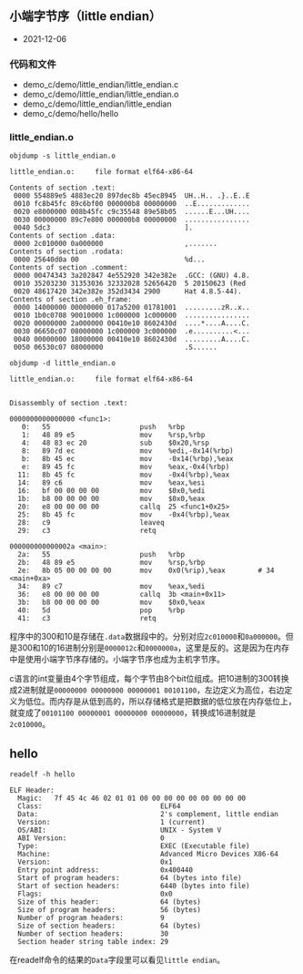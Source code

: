 ## 小端字节序（little endian）

- 2021-12-06

### 代码和文件

- demo_c/demo/little_endian/little_endian.c
- demo_c/demo/little_endian/little_endian.o
- demo_c/demo/little_endian/little_endian
- demo_c/demo/hello/hello

### little_endian.o

`objdump -s little_endian.o`

```
little_endian.o:     file format elf64-x86-64

Contents of section .text:
 0000 554889e5 4883ec20 897dec8b 45ec8945  UH..H.. .}..E..E
 0010 fc8b45fc 89c6bf00 000000b8 00000000  ..E.............
 0020 e8000000 008b45fc c9c35548 89e58b05  ......E...UH....
 0030 00000000 89c7e800 000000b8 00000000  ................
 0040 5dc3                                 ].
Contents of section .data:
 0000 2c010000 0a000000                    ,.......
Contents of section .rodata:
 0000 25640d0a 00                          %d...
Contents of section .comment:
 0000 00474343 3a202847 4e552920 342e382e  .GCC: (GNU) 4.8.
 0010 35203230 31353036 32332028 52656420  5 20150623 (Red
 0020 48617420 342e382e 352d3434 2900      Hat 4.8.5-44).
Contents of section .eh_frame:
 0000 14000000 00000000 017a5200 01781001  .........zR..x..
 0010 1b0c0708 90010000 1c000000 1c000000  ................
 0020 00000000 2a000000 00410e10 8602430d  ....*....A....C.
 0030 06650c07 08000000 1c000000 3c000000  .e..........<...
 0040 00000000 18000000 00410e10 8602430d  .........A....C.
 0050 06530c07 08000000                    .S......
```

`objdump -d little_endian.o`

```
little_endian.o:     file format elf64-x86-64


Disassembly of section .text:

0000000000000000 <func1>:
   0:   55                      push   %rbp
   1:   48 89 e5                mov    %rsp,%rbp
   4:   48 83 ec 20             sub    $0x20,%rsp
   8:   89 7d ec                mov    %edi,-0x14(%rbp)
   b:   8b 45 ec                mov    -0x14(%rbp),%eax
   e:   89 45 fc                mov    %eax,-0x4(%rbp)
  11:   8b 45 fc                mov    -0x4(%rbp),%eax
  14:   89 c6                   mov    %eax,%esi
  16:   bf 00 00 00 00          mov    $0x0,%edi
  1b:   b8 00 00 00 00          mov    $0x0,%eax
  20:   e8 00 00 00 00          callq  25 <func1+0x25>
  25:   8b 45 fc                mov    -0x4(%rbp),%eax
  28:   c9                      leaveq
  29:   c3                      retq

000000000000002a <main>:
  2a:   55                      push   %rbp
  2b:   48 89 e5                mov    %rsp,%rbp
  2e:   8b 05 00 00 00 00       mov    0x0(%rip),%eax        # 34 <main+0xa>
  34:   89 c7                   mov    %eax,%edi
  36:   e8 00 00 00 00          callq  3b <main+0x11>
  3b:   b8 00 00 00 00          mov    $0x0,%eax
  40:   5d                      pop    %rbp
  41:   c3                      retq
```

程序中的300和10是存储在`.data`数据段中的。分别对应`2c010000`和`0a000000`。但是300和10的16进制分别是`0000012c`和`0000000a`，这里是反的。这是因为在内存中是使用小端字节序存储的。小端字节序也成为主机字节序。

c语言的int变量由4个字节组成，每个字节由8个bit位组成。把10进制的300转换成2进制就是`00000000 00000000 00000001 00101100`，左边定义为高位，右边定义为低位。而内存是从低到高的，所以存储格式是把数据的低位放在内存低位上，就变成了`00101100 00000001 00000000 00000000`，转换成16进制就是`2c010000`。

## hello

`readelf -h hello`

```
ELF Header:
  Magic:   7f 45 4c 46 02 01 01 00 00 00 00 00 00 00 00 00
  Class:                             ELF64
  Data:                              2's complement, little endian
  Version:                           1 (current)
  OS/ABI:                            UNIX - System V
  ABI Version:                       0
  Type:                              EXEC (Executable file)
  Machine:                           Advanced Micro Devices X86-64
  Version:                           0x1
  Entry point address:               0x400440
  Start of program headers:          64 (bytes into file)
  Start of section headers:          6440 (bytes into file)
  Flags:                             0x0
  Size of this header:               64 (bytes)
  Size of program headers:           56 (bytes)
  Number of program headers:         9
  Size of section headers:           64 (bytes)
  Number of section headers:         30
  Section header string table index: 29
```

在readelf命令的结果的`Data`字段里可以看见`little endian`。